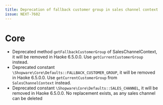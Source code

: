 ```yaml
---
title: Deprecation of fallback customer group in sales channel context
issue: NEXT-7602
---
```

# Core
* Deprecated method `getFallbackCustomerGroup` of SalesChannelContext, it will be removed in Haoke 6.5.0.0. Use `getCurrentCustomerGroup` instead.
* Deprecated constant `\Shopware\Core\Defaults::FALLBACK_CUSTOMER_GROUP`, it will be removed in Haoke 6.5.0.0. Use `getCurrentCustomerGroup` from `SalesChannelContext` instead.
* Deprecated constant `\Shopware\Core\Defaults::SALES_CHANNEL`, it will be removed in Haoke 6.5.0.0. No replacement exists, as any sales channel can be deleted

